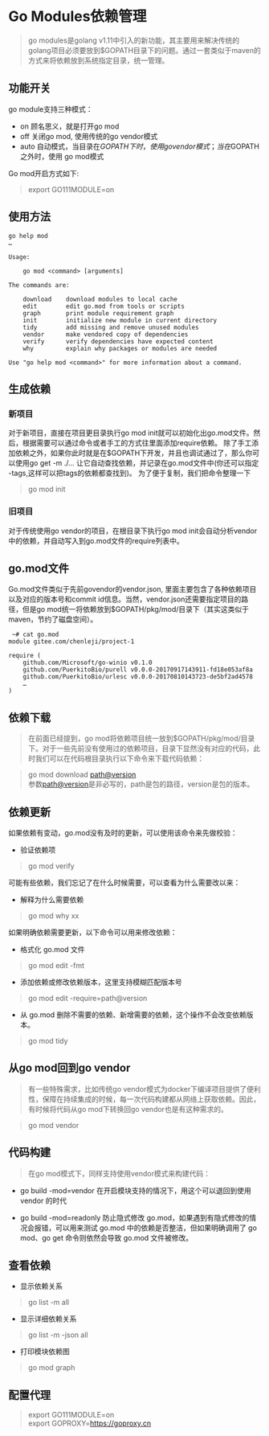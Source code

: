 # Go Modules依赖管理

> go modules是golang v1.11中引入的新功能，其主要用来解决传统的golang项目必须要放到$GOPATH目录下的问题。通过一套类似于maven的方式来将依赖放到系统指定目录，统一管理。  

## 功能开关
go module支持三种模式：
* on
顾名思义，就是打开go mod
* off
关闭go mod, 使用传统的go vendor模式
* auto
自动模式，当目录在$GOPATH下时，使用 go vendor模式；当在$GOPATH之外时，使用 go mod模式

Go mod开启方式如下:
> export GO111MODULE=on  


## 使用方法
```
go help mod
…

Usage:

	go mod <command> [arguments]

The commands are:

	download    download modules to local cache
	edit        edit go.mod from tools or scripts
	graph       print module requirement graph
	init        initialize new module in current directory
	tidy        add missing and remove unused modules
	vendor      make vendored copy of dependencies
	verify      verify dependencies have expected content
	why         explain why packages or modules are needed

Use "go help mod <command>" for more information about a command.

```


## 生成依赖
### 新项目
对于新项目，直接在项目更目录执行go mod init就可以初始化出go.mod文件。然后，根据需要可以通过命令或者手工的方式往里面添加require依赖。
除了手工添加依赖之外，如果你此时就是在$GOPATH下开发，并且也调试通过了，那么你可以使用go get -m ./… 让它自动查找依赖，并记录在go.mod文件中(你还可以指定 -tags,这样可以把tags的依赖都查找到)。
为了便于复制，我们把命令整理一下
> go mod init  
### 旧项目
对于传统使用go vendor的项目，在根目录下执行go mod init会自动分析vendor中的依赖，并自动写入到go.mod文件的require列表中。



## go.mod文件
Go.mod文件类似于先前govendor的vendor.json, 里面主要包含了各种依赖项目以及对应的版本号和commit id信息。当然，vendor.json还需要指定项目的路径，但是go mod统一将依赖放到$GOPATH/pkg/mod/目录下（其实这类似于maven，节约了磁盘空间）。

```
 ~# cat go.mod
module gitee.com/chenleji/project-1

require (
	github.com/Microsoft/go-winio v0.1.0
	github.com/PuerkitoBio/purell v0.0.0-20170917143911-fd18e053af8a
	github.com/PuerkitoBio/urlesc v0.0.0-20170810143723-de5bf2ad4578
	…
)

```


## 依赖下载
> 在前面已经提到，go mod将依赖项目统一放到$GOPATH/pkg/mod/目录下。对于一些先前没有使用过的依赖项目，目录下显然没有对应的代码，此时我们可以在代码根目录执行以下命令来下载代码依赖：  

> go mod download <path@version>   
> 参数<path@version>是非必写的，path是包的路径，version是包的版本。  


## 依赖更新

如果依赖有变动，go.mod没有及时的更新，可以使用该命令来先做校验：
* 验证依赖项
> go mod verify  

可能有些依赖，我们忘记了在什么时候需要，可以查看为什么需要改以来：
* 解释为什么需要依赖
> go mod why xx  

如果明确依赖需要更新，以下命令可以用来修改依赖：
* 格式化 go.mod 文件
> go mod edit -fmt  

* 添加依赖或修改依赖版本，这里支持模糊匹配版本号
> go mod edit -require=path@version  


* 从 go.mod 删除不需要的依赖、新增需要的依赖，这个操作不会改变依赖版本。
> go mod tidy  


## 从go mod回到go vendor

> 有一些特殊需求，比如传统go vendor模式为docker下编译项目提供了便利性，保障在持续集成的时候，每一次代码构建都从网络上获取依赖。因此，有时候将代码从go mod下转换回go vendor也是有这种需求的。  

> go mod vendor  


##  代码构建
> 在go mod模式下，同样支持使用vendor模式来构建代码：  
* go build -mod=vendor
在开启模块支持的情况下，用这个可以退回到使用 vendor 的时代

* go build -mod=readonly
防止隐式修改 go.mod，如果遇到有隐式修改的情况会报错，可以用来测试 go.mod 中的依赖是否整洁，但如果明确调用了 go mod、go get 命令则依然会导致 go.mod 文件被修改。


## 查看依赖
- 显示依赖关系
> go list -m all  
* 显示详细依赖关系
> go list -m -json all  
* 打印模块依赖图
> go mod graph  


## 配置代理
> export GO111MODULE=on  
> export GOPROXY=https://goproxy.cn  
